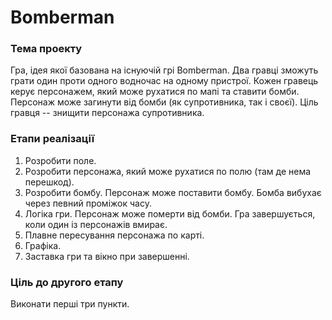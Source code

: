 # Bomberman

### Тема проекту

Гра, ідея якої базована на існуючій грі Bomberman.
Два гравці зможуть грати один проти одного водночас на одному пристрої.
Кожен гравець керує персонажем, який може рухатися по мапі та ставити бомби.
Персонаж може загинути від бомби (як супротивника, так і своєї).
Ціль гравця -- знищити персонажа супротивника.    

### Етапи реалізації

1. Розробити поле.
2. Розробити персонажа, який може рухатися по полю (там де нема перешкод).
3. Розробити бомбу. Персонаж може поставити бомбу. Бомба вибухає через певний проміжок часу.
4. Логіка гри. Персонаж може померти від бомби. Гра завершується, коли один із персонажів вмирає.
5. Плавне пересування персонажа по карті.
6. Графіка.
7. Заставка гри та вікно при завершенні.

### Ціль до другого етапу

Виконати перші три пункти.
